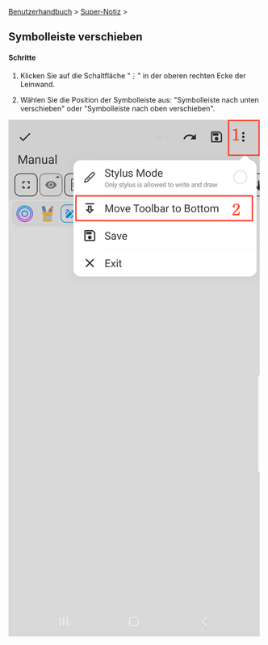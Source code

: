 [Benutzerhandbuch](/dragonnest/drawnote/manual/de) > [Super-Notiz](/dragonnest/drawnote/manual/de/super_note) >

Symbolleiste verschieben
---
#### Schritte

1. Klicken Sie auf die Schaltfläche "⋮" in der oberen rechten Ecke der Leinwand.

2. Wählen Sie die Position der Symbolleiste aus: "Symbolleiste nach unten verschieben" oder "Symbolleiste nach oben verschieben".

![](imgs/move_toolbar1.png)